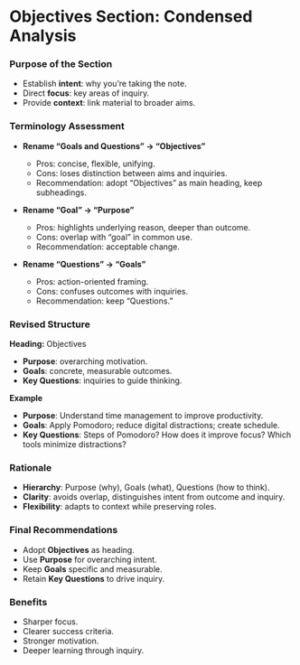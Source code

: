 # Objectives Section: Condensed Analysis

### Purpose of the Section

* Establish **intent**: why you’re taking the note.
* Direct **focus**: key areas of inquiry.
* Provide **context**: link material to broader aims.

### Terminology Assessment

* **Rename “Goals and Questions” → “Objectives”**

  * Pros: concise, flexible, unifying.
  * Cons: loses distinction between aims and inquiries.
  * Recommendation: adopt “Objectives” as main heading, keep subheadings.

* **Rename “Goal” → “Purpose”**

  * Pros: highlights underlying reason, deeper than outcome.
  * Cons: overlap with “goal” in common use.
  * Recommendation: acceptable change.

* **Rename “Questions” → “Goals”**

  * Pros: action-oriented framing.
  * Cons: confuses outcomes with inquiries.
  * Recommendation: keep “Questions.”

### Revised Structure

**Heading:** Objectives

* **Purpose**: overarching motivation.
* **Goals**: concrete, measurable outcomes.
* **Key Questions**: inquiries to guide thinking.

**Example**

* **Purpose**: Understand time management to improve productivity.
* **Goals**: Apply Pomodoro; reduce digital distractions; create schedule.
* **Key Questions**: Steps of Pomodoro? How does it improve focus? Which tools minimize distractions?

### Rationale

* **Hierarchy**: Purpose (why), Goals (what), Questions (how to think).
* **Clarity**: avoids overlap, distinguishes intent from outcome and inquiry.
* **Flexibility**: adapts to context while preserving roles.

### Final Recommendations

* Adopt **Objectives** as heading.
* Use **Purpose** for overarching intent.
* Keep **Goals** specific and measurable.
* Retain **Key Questions** to drive inquiry.

### Benefits

* Sharper focus.
* Clearer success criteria.
* Stronger motivation.
* Deeper learning through inquiry.